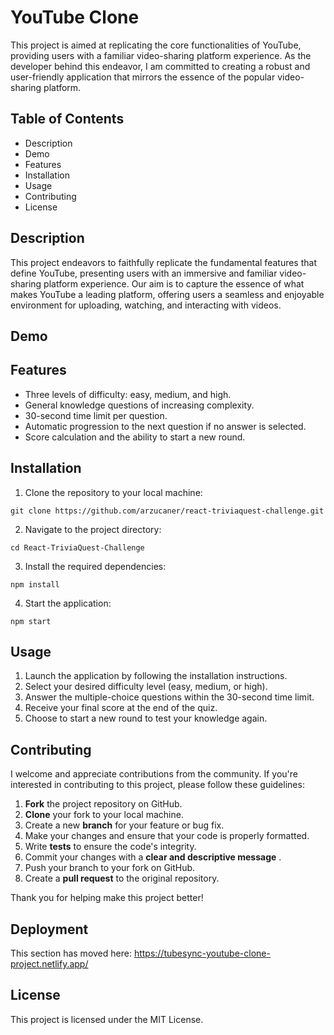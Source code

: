 # YouTube Clone

This project is aimed at replicating the core functionalities of YouTube, providing users with a familiar video-sharing platform experience. As the developer behind this endeavor, I am committed to creating a robust and user-friendly application that mirrors the essence of the popular video-sharing platform.

## Table of Contents

* Description
* Demo
* Features
* Installation
* Usage
* Contributing
* License

## Description

This project endeavors to faithfully replicate the fundamental features that define YouTube, presenting users with an immersive and familiar video-sharing platform experience. Our aim is to capture the essence of what makes YouTube a leading platform, offering users a seamless and enjoyable environment for uploading, watching, and interacting with videos.

## Demo

## Features

* Three levels of difficulty: easy, medium, and high.
* General knowledge questions of increasing complexity.
* 30-second time limit per question.
* Automatic progression to the next question if no answer is selected.
* Score calculation and the ability to start a new round.

## Installation

1) Clone the repository to your local machine:

```
git clone https://github.com/arzucaner/react-triviaquest-challenge.git
```

2. Navigate to the project directory:

```
cd React-TriviaQuest-Challenge
```

3. Install the required dependencies:

```
npm install
```

4. Start the application:

```
npm start
```

## Usage

1. Launch the application by following the installation instructions.
2. Select your desired difficulty level (easy, medium, or high).
3. Answer the multiple-choice questions within the 30-second time limit.
4. Receive your final score at the end of the quiz.
5. Choose to start a new round to test your knowledge again.

## Contributing

I welcome and appreciate contributions from the community. If you're interested in contributing to this project, please follow these guidelines:

1. **Fork** the project repository on GitHub.
2. **Clone** your fork to your local machine.
3. Create a new **branch** for your feature or bug fix.
4. Make your changes and ensure that your code is properly formatted.
5. Write **tests** to ensure the code's integrity.
6. Commit your changes with a  **clear and descriptive message** .
7. Push your branch to your fork on GitHub.
8. Create a **pull request** to the original repository.

Thank you for helping make this project better!

## Deployment

This section has moved here: https://tubesync-youtube-clone-project.netlify.app/

## License

This project is licensed under the MIT License.
